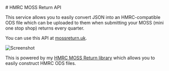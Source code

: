 # HMRC MOSS Return API

This service allows you to easily convert JSON into an HMRC-compatible ODS file
which can be uploaded to them when submitting your MOSS (mini one stop shop)
returns every quarter.

You can use this API at [mossreturn.uk](http://mossreturn.uk).

![Screenshot](https://s.adamcooke.io/15/kZ93MT.png)

This is powered by my [HMRC MOSS Return library](https://github.com/adamcooke/hmrc-moss-return)
which allows you to easily construct HMRC ODS files.
